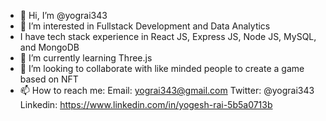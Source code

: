 - 👋 Hi, I’m @yograi343
- 👀 I’m interested in Fullstack Development and Data Analytics 
- I have tech stack experience in React JS, Express JS, Node JS, MySQL, and MongoDB
- 🌱 I’m currently learning Three.js
- 💞️ I’m looking to collaborate with like minded people to create a game based on NFT
- 📫 How to reach me: Email: yograi343@gmail.com Twitter: @yograi343 Linkedin: https://www.linkedin.com/in/yogesh-rai-5b5a0713b
  

<!---
yograi343/yograi343 is a ✨ special ✨ repository because its `README.md` (this file) appears on your GitHub profile.
You can click the Preview link to take a look at your changes.
--->
